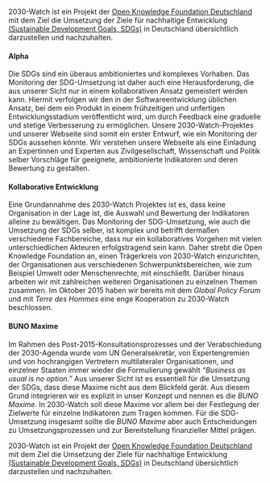 2030-Watch ist ein Projekt der [Open Knowledge Foundation Deutschland](http://okfn.de/) mit dem Ziel die Umsetzung der Ziele für nachhaltige Entwicklung [(Sustainable Development Goals, SDGs)](https://sustainabledevelopment.un.org/) in Deutschland übersichtlich darzustellen und nachzuhalten.


#### **Alpha** 
Die SDGs sind ein überaus ambitioniertes und komplexes Vorhaben. Das Monitoring der SDG-Umsetzung ist daher auch eine Herausforderung, die aus unserer Sicht nur in einem kollaborativen Ansatz gemeistert werden kann. Hiermit verfolgen wir den in der Softwareentwicklung üblichen Ansatz, bei dem ein Produkt in einem frühzeitigen und unfertigen Entwicklungsstadium veröffentlicht wird, um durch Feedback eine graduelle und stetige Verbesserung zu ermöglichen.
Unsere 2030-Watch-Projektes und unserer Webseite sind somit ein erster Entwurf, wie ein Monitoring der SDGs aussehen könnte. Wir verstehen unsere Webseite als eine Einladung an Expertinnen und Experten aus Zivilgesellschaft, Wissenschaft und Politik selber Vorschläge für geeignete, ambitionierte Indikatoren und deren Bewertung zu gestalten.


#### **Kollaborative Entwicklung** 
Eine Grundannahme des 2030-Watch Projektes ist es, dass keine Organisation in der Lage ist, die Auswahl und Bewertung der Indikatoren alleine zu bewältigen. Das Monitoring der SDG-Umsetzung, wie auch die Umsetzung der SDGs selber, ist komplex und betrifft dermaßen verschiedene Fachbereiche, dass nur ein kollaboratives Vorgehen mit vielen unterschiedlichen Akteuren erfolgstragend sein kann. Daher strebt die Open Knowledge Foundation an, einen Trägerkreis von 2030-Watch einzurichten, der Organisationen aus verschiedenen Schwerpunktsbereichen, wie zum Beispiel Umwelt oder Menschenrechte, mit einschließt. Darüber hinaus arbeiten wir mit zahlreichen weiteren Organisationen zu einzelnen Themen zusammen. Im Oktober 2015 haben wir bereits mit dem _Global Policy Forum_ und mit _Terre des Hommes_ eine enge Kooperation zu 2030-Watch beschlossen.



#### **BUNO Maxime** 
Im Rahmen des Post-2015-Konsultationsprozesses und der Verabschiedung der 2030-Agenda wurde vom UN Generalsekretär, von Expertengremien und von hochrangigen Vertretern multilateraler Organisationen, und einzelner Staaten immer wieder die Formulierung gewählt _“Business as usual is no option.”_ Aus unserer Sicht ist es essentiell für die Umsetzung der SDGs, dass diese Maxime nicht aus dem Blickfeld gerät. Aus diesem Grund integrieren wir es explizit in unser Konzept und nennen es die _BUNO Maxime_. In 2030-Watch soll diese Maxime vor allem bei der Festlegung der Zielwerte für einzelne Indikatoren zum Tragen kommen. Für die SDG-Umsetzung insgesamt sollte die _BUNO Maxime_ aber auch Entscheidungen zu Umsetzungsprozessen und zur Bereitstellung finanzieller Mittel prägen.

2030-Watch ist ein Projekt der [Open Knowledge Foundation Deutschland](http://okfn.de/) mit dem Ziel die Umsetzung der Ziele für nachhaltige Entwicklung [(Sustainable Development Goals, SDGs)](https://sustainabledevelopment.un.org/) in Deutschland übersichtlich darzustellen und nachzuhalten.






